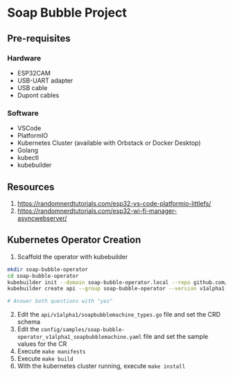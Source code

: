 # Soap Bubble Project

## Pre-requisites

### Hardware

- ESP32CAM
- USB-UART adapter
- USB cable
- Dupont cables

### Software

- VSCode
- PlatformIO
- Kubernetes Cluster (available with Orbstack or Docker Desktop)
- Golang
- kubectl
- kubebuilder

## Resources

1. https://randomnerdtutorials.com/esp32-vs-code-platformio-littlefs/
1. https://randomnerdtutorials.com/esp32-wi-fi-manager-asyncwebserver/

## Kubernetes Operator Creation

1. Scaffold the operator with kubebuilder

```bash
mkdir soap-bubble-operator
cd soap-bubble-operator
kubebuilder init --domain soap-bubble-operator.local --repo github.com/AntonioMartinezFernandez/soap-bubble-project/soap-bubble-operator
kubebuilder create api --group soap-bubble-operator --version v1alpha1 --kind SoapBubbleMachine

# Answer both questions with "yes"
```

2. Edit the `api/v1alpha1/soapbubblemachine_types.go` file and set the CRD schema
3. Edit the `config/samples/soap-bubble-operator_v1alpha1_soapbubblemachine.yaml` file and set the sample values for the CR
4. Execute `make manifests`
5. Execute `make build`
6. With the kubernetes cluster running, execute `make install`
